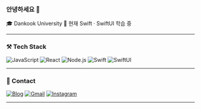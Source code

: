 ### 안녕하세요 👋  
🎓 Dankook University
🌱 현재 Swift · SwiftUI 학습 중  

---

### ⚒️ Tech Stack
![JavaScript](https://img.shields.io/badge/-JavaScript-F7DF1E?style=flat&logo=javascript&logoColor=black)
![React](https://img.shields.io/badge/-React-61DAFB?style=flat&logo=react&logoColor=white)
![Node.js](https://img.shields.io/badge/-Node.js-339933?style=flat&logo=node.js&logoColor=white)
![Swift](https://img.shields.io/badge/-Swift-F05138?style=flat&logo=swift&logoColor=white)
![SwiftUI](https://img.shields.io/badge/-SwiftUI-FA7343?style=flat&logo=swift&logoColor=white)

---

### 🔗 Contact
[![Blog](https://img.shields.io/badge/-Tech%20Blog-03C75A?style=flat&logo=naver&logoColor=white)](https://yourblog.com)
[![Gmail](https://img.shields.io/badge/-Gmail-D14836?style=flat&logo=gmail&logoColor=white)](mailto:yyho6623@gmail.com)
[![Instagram](https://img.shields.io/badge/-Instagram-E4405F?style=flat&logo=instagram&logoColor=white)](https://instagram.com/_jae__h)

---
